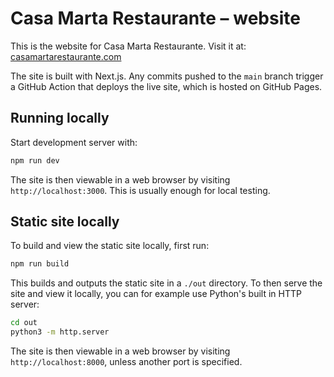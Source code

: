 # Casa Marta Restaurante – website

This is the website for Casa Marta Restaurante. Visit it at: [casamartarestaurante.com](https://www.casamartarestaurante.com)

The site is built with Next.js. Any commits pushed to the `main` branch trigger a GitHub Action that deploys the live site, which is hosted on GitHub Pages.

## Running locally

Start development server with:

```bash
npm run dev
```
The site is then viewable in a web browser by visiting `http://localhost:3000`. This is usually enough for local testing.

## Static site locally

To build and view the static site locally, first run:
```bash
npm run build
```

This builds and outputs the static site in a `./out` directory. To then serve the site and view it locally, you can for example use Python's built in HTTP server:

```bash
cd out
python3 -m http.server
```

The site is then viewable in a web browser by visiting `http://localhost:8000`, unless another port is specified.
